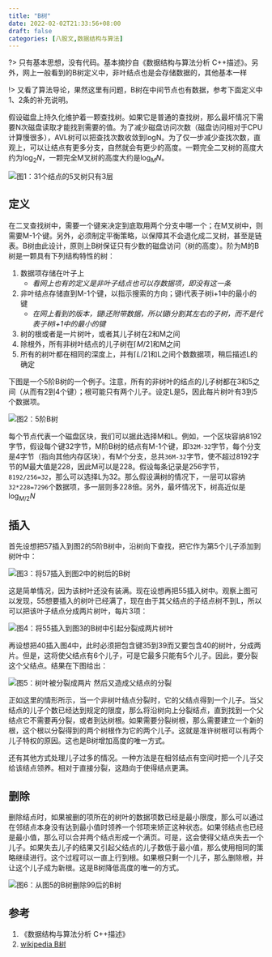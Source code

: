```yaml
---
title: "B树"
date: 2022-02-02T21:33:56+08:00
draft: false
categories: [八股文,数据结构与算法]
---
```


?> 只有基本思想，没有代码。基本摘抄自《数据结构与算法分析 C++描述》。另外，网上一般看到的B树定义中，非叶结点也是会存储数据的，其他基本一样

!> 又看了算法导论，果然这里有问题，B树在中间节点也有数据，参考下面定义中1、2条的补充说明。

假设磁盘上持久化维护着一颗查找树。如果它是普通的查找树，那么最坏情况下需要N次磁盘读取才能找到需要的值。为了减少磁盘访问次数（磁盘访问相对于CPU计算慢很多），AVL树可以把查找次数收敛到logN。为了仅一步减少查找次数，直观上，可以让结点有更多分支，自然就会有更少的高度。一颗完全二叉树的高度大约为$\log_2N$，一颗完全M叉树的高度大约是$\log_MN$。

![图1：31个结点的5叉树只有3层](https://engineers-cool-1251518258.cos.ap-chengdu.myqcloud.com/M_31_SYT.png)

## 定义

在二叉查找树中，需要一个键来决定到底取用两个分支中哪一个；在M叉树中，则需要M-1个键。另外，必须制定平衡策略，以保障其不会退化成二叉树，甚至是链表。B树由此设计，原则上B树保证只有少数的磁盘访问（树的高度）。阶为M的B树是一颗具有下列结构特性的树：

1. 数据项存储在叶子上
    + *看网上也有的定义是非叶子结点也可以存数据项，即没有这一条*
2. 非叶结点存储直到M-1个键，以指示搜索的方向；键i代表子树i+1中的最小的键
    + *在网上看到的版本，键i还附带数据，所以键i分割其左右的子树，而不是代表子树i+1中的最小的键*
3. 树的根或者是一片树叶，或者其儿子树在2和M之间
4. 除根外，所有非树叶结点的儿子树在$\lceil M/2 \rceil$和M之间
5. 所有的树叶都在相同的深度上，并有$\lceil L/2 \rceil$和L之间个数数据项，稍后描述L的确定

下图是一个5阶B树的一个例子。注意，所有的非树叶的结点的儿子树都在3和5之间（从而有2到4个键）；根可能只有两个儿子。设定L是5，因此每片树叶有3到5个数据项。

![图2：5阶B树](https://engineers-cool-1251518258.cos.ap-chengdu.myqcloud.com/5Btree.png)

每个节点代表一个磁盘区块，我们可以据此选择M和L。例如，一个区块容纳8192字节，假设每个键32字节，M阶B树的结点有M-1个键，即`32M-32`字节，每个分支是4字节（指向其他内存区块），有M个分支，总共`36M-32`字节，使不超过8192字节的M最大值是228，因此M可以是228。假设每条记录是256字节，`8192/256=32`，那么可以选择L为32。那么假设满树的情况下，一层可以容纳`32*228=7296`个数据项，多一层则多228倍。另外，最坏情况下，树高近似是$\log_{M/2}{N}$


## 插入

首先设想把57插入到图2的5阶B树中，沿树向下查找，把它作为第5个儿子添加到树叶中：

![图3：将57插入到图2中的树后的B树](https://engineers-cool-1251518258.cos.ap-chengdu.myqcloud.com/5Btree_Insert57.png)

这是简单情况，因为该树叶还没有装满。现在设想再把55插入树中。观察上图可以发现，55想要插入的树叶已经满了，现在由于其父结点的子结点树不到L，所以可以把该叶子结点分成两片树叶，每片3项：

![图4：将55插入到图3的B树中引起分裂成两片树叶](https://engineers-cool-1251518258.cos.ap-chengdu.myqcloud.com/5Btree_split_c.png)

再设想把40插入图4中，此时必须把包含键35到39而又要包含40的树叶，分成两片。但是，这将使父结点有6个儿子，可是它最多只能有5个儿子。因此，要分裂这个父结点。结果在下图给出：

![图5：树叶被分裂成两片 然后又造成父结点的分裂](https://engineers-cool-1251518258.cos.ap-chengdu.myqcloud.com/5Btree_split_f.png)

正如这里的情形所示，当一个非树叶结点分裂时，它的父结点得到一个儿子。当父结点的儿子个数已经达到规定的限度，那么将沿树向上分裂结点，直到找到一个父结点它不需要再分裂，或者到达树根。如果需要分裂树根，那么需要建立一个新的根，这个根以分裂得到的两个树根作为它的两个儿子。这就是准许树根可以有两个儿子特权的原因。这也是B树增加高度的唯一方式。

还有其他方式处理儿子过多的情况。一种方法是在相邻结点有空间时把一个儿子交给该结点领养。相对于直接分裂，这趋向于使得结点更满。

## 删除

删除结点时，如果被删的项所在的树叶的数据项数已经是最小限度，那么可以通过在邻结点本身没有达到最小值时领养一个邻项来矫正这种状态。如果邻结点也已经是最小值，那么可以合并两个结点形成一个满页。可是，这会使得父结点失去一个儿子。如果失去儿子的结果又引起父结点的儿子数低于最小值，那么使用相同的策略继续进行。这个过程可以一直上行到根。如果根只剩一个儿子，那么删除根，并让这个儿子成为新根。这是B树降低高度的唯一的方式。

![图6：从图5的B树删除99后的B树](https://engineers-cool-1251518258.cos.ap-chengdu.myqcloud.com/5Btree_comb.png)

## 参考

1. 《数据结构与算法分析 C++描述》
2. [wikipedia B树](https://zh.wikipedia.org/wiki/B%E6%A0%91)
